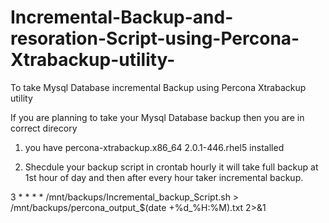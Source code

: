Incremental-Backup-and-resoration-Script-using-Percona-Xtrabackup-utility-
==========================================================================

To take Mysql Database incremental Backup using Percona Xtrabackup utility


If you are planning to take your Mysql Database backup then you are in correct direcory 

1. you have percona-xtrabackup.x86_64             2.0.1-446.rhel5              installed

2. Shecdule your backup script in crontab hourly it will take full backup at 1st hour of day and then after every hour taker incremental backup.

3 * * * * /mnt/backups/Incremental_backup_Script.sh > /mnt/backups/percona_output_$(date +\%d_\%H:\%M).txt 2>&1
